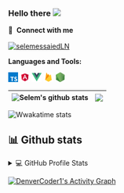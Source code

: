 ### Hello there  <a href="https://www.gautamkrishnar.com/"><img src="https://media.giphy.com/media/hvRJCLFzcasrR4ia7z/giphy.gif" width="25px"></a>

🔗 &nbsp;**Connect with me**
<p align="left">
<a href="https://linkedin.com/in/selem-essaied-40416a187" target="blank"><img align="center" src="https://raw.githubusercontent.com/rahuldkjain/github-profile-readme-generator/master/src/images/icons/Social/linked-in-alt.svg" alt="selemessaiedLN" height="30" width="40" /></a>

**Languages and Tools:**  

<code><img height="20" src="https://raw.githubusercontent.com/github/explore/80688e429a7d4ef2fca1e82350fe8e3517d3494d/topics/typescript/typescript.png"></code>
<code><img height="20" src="https://raw.githubusercontent.com/github/explore/80688e429a7d4ef2fca1e82350fe8e3517d3494d/topics/angular/angular.png"></code>
<code><img height="20" src="https://raw.githubusercontent.com/github/explore/80688e429a7d4ef2fca1e82350fe8e3517d3494d/topics/vue/vue.png"></code>
<code><img height="20" src="https://raw.githubusercontent.com/github/explore/5c058a388828bb5fde0bcafd4bc867b5bb3f26f3/topics/firebase/firebase.png"></code>
<code><img height="20" src="https://raw.githubusercontent.com/github/explore/80688e429a7d4ef2fca1e82350fe8e3517d3494d/topics/nodejs/nodejs.png"></code>    


| <img align="center" src="https://github-readme-stats.vercel.app/api?username=astrocodex&show_icons=true&include_all_commits=true&theme=dark&&count_private=truehide_border=true" alt="Selem's github stats" />| <img align="center" src="https://github-readme-stats.vercel.app/api/wakatime?username=AstrocodeX&layout=compact&theme=dark&hide_border=true&count_private=true" /> |
| ------------- | ------------- |

![Wwakatime stats](https://github-readme-stats-taupe-two.vercel.app/api/wakatime?username=AstrocodeX&hide_title=true&hide_border=true&langs_count=5&bg_color=00000000&text_color=777)
  
  ## 📊 Github stats

<!-- https://github.com/anuraghazra/github-readme-stats -->
<details> 
  <summary>💻 GitHub Profile Stats</summary>
  <br/>
    <a href="https://github.com/anuraghazra/github-readme-stats"><img alt="Astrocode's Github Stats" src="https://denvercoder1-github-readme-stats.vercel.app/api/?username=AstrocodeX&show_icons=true&count_private=true&theme=react&hide_border=true&bg_color=1F222E&title_color=F85D7F&icon_color=F8D866" height="192px"/></a>
  <a href="https://github.com/anuraghazra/github-readme-stats"><img alt="DenverCoder1's Top Languages" src="https://github-readme-stats.vercel.app/api/top-langs/?username=AstrocodeX&langs_count=8&layout=compact&theme=react&hide_border=true&bg_color=1F222E&title_color=F85D7F&icon_color=F8D866&hide=Jupyter%20Notebook" height="192px"/></a>
  <br/>
  <b>Note:</b> Top languages is only a metric of the languages my public code consists of and doesn't reflect experience or skill level.
</details>

  <a href="https://github.com/ashutosh00710/github-readme-activity-graph"><img alt="DenverCoder1's Activity Graph" src="https://activity-graph.herokuapp.com/graph?username=AstrocodeX&bg_color=1F222E&color=F8D866&line=F85D7F&point=FFFFFF&hide_border=true" /></a>


